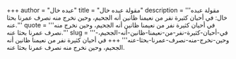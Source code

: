 +++
author = "عبده خال"
title = "مقولة عبده خال"
description = '''مقولة عبده خال: في أحيان كثيرة نفر من نعيمنا ظانين أنه الجحيم، وحين نخرج منه نصرف عمرنا بحثا عنه.'''
quote = '''في أحيان كثيرة نفر من نعيمنا ظانين أنه الجحيم، وحين نخرج منه نصرف عمرنا بحثا عنه.'''
slug = '''في-أحيان-كثيرة-نفر-من-نعيمنا-ظانين-أنه-الجحيم،-وحين-نخرج-منه-نصرف-عمرنا-بحثا-عنه'''
+++
في أحيان كثيرة نفر من نعيمنا ظانين أنه الجحيم، وحين نخرج منه نصرف عمرنا بحثا عنه.
